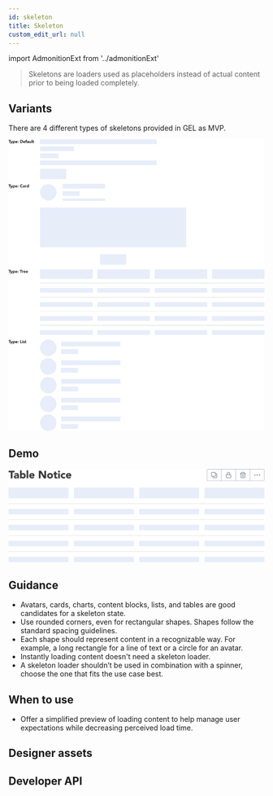 ```yaml
---
id: skeleton
title: Skeleton
custom_edit_url: null
---
```


import AdmonitionExt from '../admonitionExt'

> Skeletons are loaders used as placeholders instead of actual content prior to being loaded completely.


## Variants

There are 4 different types of skeletons provided in GEL as MVP.

![Skeleton types](img/skeleton-types.svg)


## Demo

![Skeleton demo](img/skeleton-demo.svg)


## Guidance

* Avatars, cards, charts, content blocks, lists, and tables are good candidates for a skeleton state.
* Use rounded corners, even for rectangular shapes. Shapes follow the standard spacing guidelines.
* Each shape should represent content in a recognizable way. For example, a long rectangle for a line of text or a circle for an avatar.
* Instantly loading content doesn't need a skeleton loader.
* A skeleton loader shouldn’t be used in combination with a spinner, choose the one that fits the use case best.


## When to use

* Offer a simplified preview of loading content to help manage user expectations while decreasing perceived load time.


## Designer assets

<AdmonitionExt type="figma" url="https://www.figma.com/file/kzLxtqv6YGL0wotiqzgEo4/GEL-UI-Doc?node-id=618%3A56921" />


## Developer API

<AdmonitionExt type="vue" url="https://primefaces.org/primevue/skeleton" />